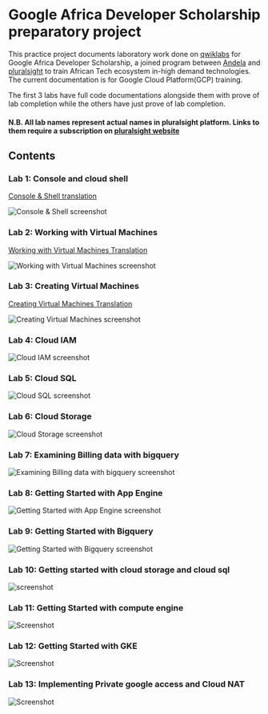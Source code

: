 # Google Africa Developer Scholarship preparatory project

This practice project documents laboratory work done on [qwiklabs](https://www.qwiklabs.com/) for Google Africa Developer Scholarship, a joined program between [Andela](http://andela.com/) and [pluralsight](http://pluralsight.com/) to train African Tech ecosystem in-high demand technologies. The current documentation is for Google Cloud Platform(GCP) training. 

The first 3 labs have full code documentations alongside them with prove of lab completion while the others have just prove of lab completion.

#### N.B. All lab names represent actual names in pluralsight platform. Links to them require a subscription on [pluralsight website](http://pluralsight.com/)

## Contents

### Lab 1: Console and cloud shell
[Console & Shell translation](screenshots-and-documentation/lab1_readme.md)

![Console & Shell screenshot](screenshots-and-documentation/screenshots/console-and-cloud-shell.png)



### Lab 2: Working with Virtual Machines
[Working with Virtual Machines Translation](screenshots-and-documentation/lab2_readme.md)

![Working with Virtual Machines screenshot](screenshots-and-documentation/screenshots/working-with-virtual-machines.png)



### Lab 3: Creating Virtual Machines
[Creating Virtual Machines Translation](screenshots-and-documentation/lab3_readme.md)

![Creating Virtual Machines screenshot](screenshots-and-documentation/screenshots/creating-virtual-machines.png)



### Lab 4: Cloud IAM
![Cloud IAM screenshot](screenshots-and-documentation/screenshots/cloud-iam.png)



### Lab 5: Cloud SQL
![Cloud SQL screenshot](screenshots-and-documentation/screenshots/cloud-sql.png)



### Lab 6: Cloud Storage
![Cloud Storage screenshot](screenshots-and-documentation/screenshots/cloud-storage.png)



### Lab 7: Examining Billing data with bigquery
![Examining Billing data with bigquery screenshot](screenshots-and-documentation/screenshots/examining-billing-data-with-bigquery.png)



### Lab 8: Getting Started with App Engine
![Getting Started with App Engine screenshot](screenshots-and-documentation/screenshots/getting-started-with-app-engine.png)



### Lab 9: Getting Started with Bigquery
![Getting Started with Bigquery screenshot](screenshots-and-documentation/screenshots/getting-started-with-bigquery.png)



### Lab 10: Getting started with cloud storage and cloud sql
![screenshot](screenshots-and-documentation/screenshots/getting-started-with-cloud-storage-and-cloud-sql.png)



### Lab 11: Getting Started with compute engine
![Screenshot](screenshots-and-documentation/screenshots/getting-started-with-compute-engine.png)



### Lab 12: Getting Started with GKE
![Screenshot](screenshots-and-documentation/screenshots/getting-started-with-gke.png)



### Lab 13: Implementing Private google access and Cloud NAT
![Screenshot](screenshots-and-documentation/screenshots/implement-private-google-access-and-cloud-nat.png)


